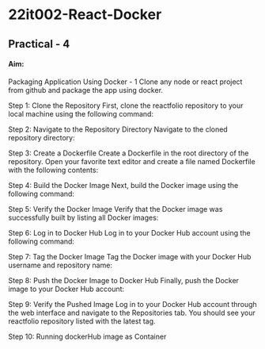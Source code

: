 # 22it002-React-Docker
## Practical - 4

#### Aim:
Packaging Application Using Docker - 1
 Clone any node or react project from github and package the app using docker.


Step 1:
Clone the Repository First, clone the reactfolio repository to your local machine using the following command:
 


Step 2:
Navigate to the Repository Directory Navigate to the cloned repository directory:
 


Step 3:
Create a Dockerfile Create a Dockerfile in the root directory of the repository. Open your favorite text editor and create a file named Dockerfile with the following contents:
 

Step 4:
Build the Docker Image Next, build the Docker image using the following command:
 


Step 5:
Verify the Docker Image Verify that the Docker image was successfully built by listing all Docker images:
 

Step 6:
Log in to Docker Hub Log in to your Docker Hub account using the following command:
 


Step 7:
Tag the Docker Image Tag the Docker image with your Docker Hub username and repository name:








Step 8:
Push the Docker Image to Docker Hub Finally, push the Docker image to your Docker Hub account:
 
 

Step 9:
Verify the Pushed Image Log in to your Docker Hub account through the web interface and navigate to the Repositories tab. You should see your reactfolio repository listed with the latest tag.


Step 10:
Running dockerHub image as Container
 
 

 

